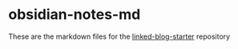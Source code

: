 # obsidian-notes-md
These are the markdown files for the [linked-blog-starter](https://github.com/matthewwong525/linked-blog-starter) repository
